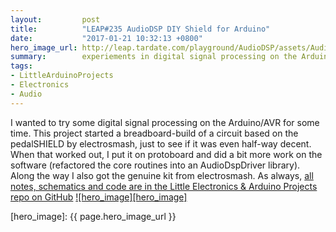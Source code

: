 ```yaml
---
layout:         post
title:          "LEAP#235 AudioDSP DIY Shield for Arduino"
date:           "2017-01-21 10:32:13 +0800"
hero_image_url: http://leap.tardate.com/playground/AudioDSP/assets/AudioDSP_build.jpg
summary:        experiements in digital signal processing on the Arduino
tags:
- LittleArduinoProjects
- Electronics
- Audio
---
```


I wanted to try some digital signal processing on the Arduino/AVR for some time.
This project started a breadboard-build of a circuit based on the pedalSHIELD by electrosmash, just to see if it was even half-way decent.
When that worked out, I put it on protoboard and did a bit more work on the software (refactored the core routines into an AudioDspDriver library).
Along the way I also got the genuine kit from electrosmash.
As always, [all notes, schematics and code are in the Little Electronics & Arduino Projects repo on GitHub][project]
[![hero_image][hero_image]][project]

[leap]: http://leap.tardate.com
[project]: https://github.com/tardate/LittleArduinoProjects/tree/master/playground/AudioDSP
[hero_image]: {{ page.hero_image_url }}
